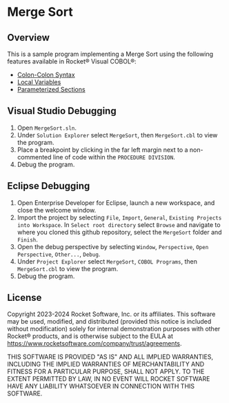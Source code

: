 # Merge Sort

## Overview

This is a sample program implementing a Merge Sort using the following features available in Rocket® Visual COBOL®:
* [Colon-Colon Syntax](https://github.com/RocketSoftware/COBOL-Samples/tree/main/ColonColonSyntax)
* [Local Variables](https://github.com/RocketSoftware/COBOL-Samples/tree/main/LocalVariables)
* [Parameterized Sections](https://github.com/RocketSoftware/COBOL-Samples/tree/main/ParameterizedSections)

## Visual Studio Debugging
1. Open `MergeSort.sln`.
2. Under `Solution Explorer` select `MergeSort`, then `MergeSort.cbl` to view the program.
3. Place a breakpoint by clicking in the far left margin next to a non-commented line of code within the `PROCEDURE DIVISION`.
4. Debug the program.

## Eclipse Debugging
1. Open Enterprise Developer for Eclipse, launch a new workspace, and close the welcome window.
2. Import the project by selecting `File`, `Import`, `General`, `Existing Projects into Workspace`. In `Select root directory` select `Browse` and navigate to where you cloned this github repository, select the `MergeSort` folder and `Finish`.
4. Open the debug perspective by selecting `Window`, `Perspective`, `Open Perspective`, `Other...`, `Debug`.
5. Under `Project Explorer` select `MergeSort`, `COBOL Programs`, then `MergeSort.cbl` to view the program.
6. Debug the program.

## License

Copyright 2023-2024 Rocket Software, Inc. or its affiliates.
This software may be used, modified, and distributed
(provided this notice is included without modification)
solely for internal demonstration purposes with other
Rocket® products, and is otherwise subject to the EULA at
https://www.rocketsoftware.com/company/trust/agreements.

THIS SOFTWARE IS PROVIDED "AS IS" AND ALL IMPLIED
WARRANTIES, INCLUDING THE IMPLIED WARRANTIES OF
MERCHANTABILITY AND FITNESS FOR A PARTICULAR PURPOSE,
SHALL NOT APPLY.
TO THE EXTENT PERMITTED BY LAW, IN NO EVENT WILL
ROCKET SOFTWARE HAVE ANY LIABILITY WHATSOEVER IN CONNECTION
WITH THIS SOFTWARE.
